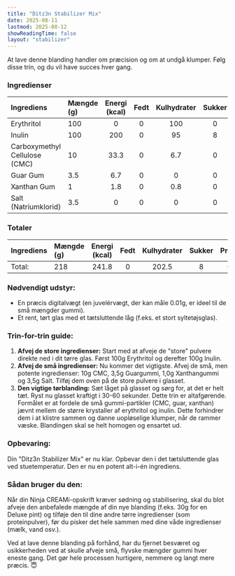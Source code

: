 ```yaml
---
title: "Ditz3n Stabilizer Mix"
date: 2025-08-11
lastmod: 2025-08-12
showReadingTime: false
layout: "stabilizer"
---
```


At lave denne blanding handler om præcision og om at undgå klumper. Følg disse trin, og du vil have succes hver gang.

### Ingredienser
| Ingrediens | Mængde (g) | Energi (kcal) | Fedt | Kulhydrater | Sukker | Protein | Salt | Total PAC | Total MSNF | Total HF |
|:---|:---|:---:|:---:|:---:|:---:|:---:|:---:|:---:|:---:|:---:|
| Erythritol | 100 | 0 | 0 | 100 | 0 | 0 | 0 | 280 | 100 | 0 |
| Inulin | 100 | 200 | 0 | 95 | 8 | 0 | 0 | 0.8 | 95 | 0 |
| Carboxymethyl Cellulose (CMC) | 10 | 33.3 | 0 | 6.7 | 0 | 0 | 2 | 0 | 6.7 | 0 |
| Guar Gum | 3.5 | 6.7 | 0 | 0 | 0 | 0.1 | 0 | 0 | 0.2 | 0 |
| Xanthan Gum | 1 | 1.8 | 0 | 0.8 | 0 | 0.1 | 0 | 0 | 0.8 | 0 |
| Salt (Natriumklorid) | 3.5 | 0 | 0 | 0 | 0 | 0 | 3.5 | 20.7 | 0 | 0 |

### Totaler
| Ingrediens | Mængde (g) | Energi (kcal) | Fedt | Kulhydrater | Sukker | Protein | Salt | Total PAC | Total MSNF | Total HF |
|:---|:---|:---:|:---:|:---:|:---:|:---:|:---:|:---:|:---:|:---:|
| Total: | 218 | 241.8 | 0 | 202.5 | 8 | 0.2 | 5.5 | 301.5 | 202.7 | 0 |

### Nødvendigt udstyr:
- En præcis digitalvægt (en juvelérvægt, der kan måle 0.01g, er ideel til de små mængder gummi).
- Et rent, tørt glas med et tætsluttende låg (f.eks. et stort syltetøjsglas).

### Trin-for-trin guide:
1.  **Afvej de store ingredienser:** Start med at afveje de "store" pulvere direkte ned i dit tørre glas. Først 100g Erythritol og derefter 100g Inulin.
2.  **Afvej de små ingredienser:** Nu kommer det vigtigste. Afvej de små, men potente ingredienser: 10g CMC, 3,5g Guargummi, 1,0g Xanthangummi og 3,5g Salt. Tilføj dem oven på de store pulvere i glasset.
3.  **Den vigtige tørblanding:** Sæt låget på glasset og sørg for, at det er helt tæt. Ryst nu glasset kraftigt i 30-60 sekunder. Dette trin er altafgørende. Formålet er at fordele de små gummi-partikler (CMC, guar, xanthan) jævnt mellem de større krystaller af erythritol og inulin. Dette forhindrer dem i at klistre sammen og danne uopløselige klumper, når de rammer væske. Blandingen skal se helt homogen og ensartet ud.

### Opbevaring:
Din "Ditz3n Stabilizer Mix" er nu klar. Opbevar den i det tætsluttende glas ved stuetemperatur. Den er nu en potent alt-i-én ingrediens.

### Sådan bruger du den:
Når din Ninja CREAMi-opskrift kræver sødning og stabilisering, skal du blot afveje den anbefalede mængde af din nye blanding (f.eks. 30g for en Deluxe pint) og tilføje den til dine andre tørre ingredienser (som proteinpulver), før du pisker det hele sammen med dine våde ingredienser (mælk, vand osv.).

Ved at lave denne blanding på forhånd, har du fjernet besværet og usikkerheden ved at skulle afveje små, flyvske mængder gummi hver eneste gang. Det gør hele processen hurtigere, nemmere og langt mere præcis. 😇
